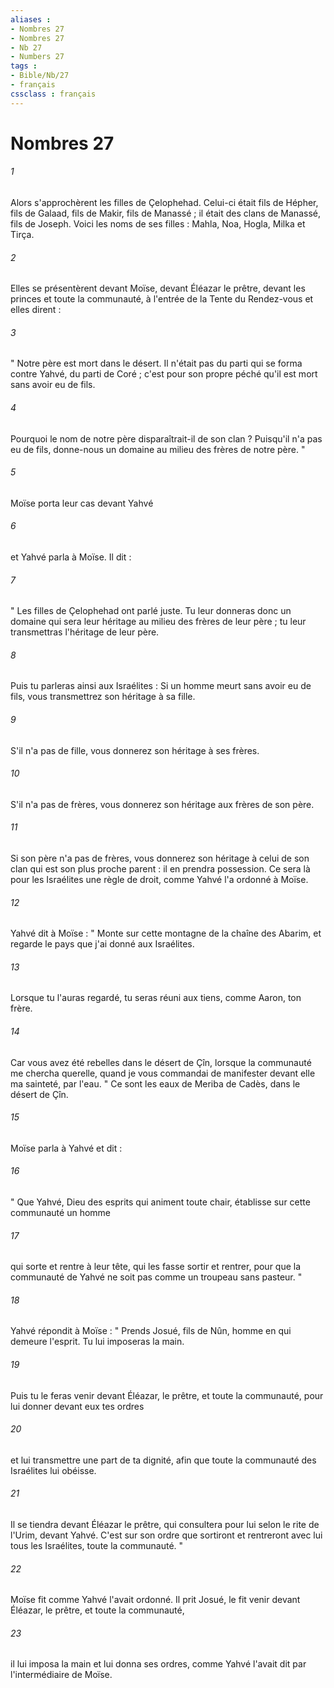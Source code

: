 ```yaml
---
aliases : 
- Nombres 27
- Nombres 27
- Nb 27
- Numbers 27
tags : 
- Bible/Nb/27
- français
cssclass : français
---
```


# Nombres 27

###### 1
Alors s'approchèrent les filles de Çelophehad. Celui-ci était fils de Hépher, fils de Galaad, fils de Makir, fils de Manassé ; il était des clans de Manassé, fils de Joseph. Voici les noms de ses filles : Mahla, Noa, Hogla, Milka et Tirça. 
###### 2
Elles se présentèrent devant Moïse, devant Éléazar le prêtre, devant les princes et toute la communauté, à l'entrée de la Tente du Rendez-vous et elles dirent : 
###### 3
" Notre père est mort dans le désert. Il n'était pas du parti qui se forma contre Yahvé, du parti de Coré ; c'est pour son propre péché qu'il est mort sans avoir eu de fils. 
###### 4
Pourquoi le nom de notre père disparaîtrait-il de son clan ? Puisqu'il n'a pas eu de fils, donne-nous un domaine au milieu des frères de notre père. "
###### 5
Moïse porta leur cas devant Yahvé 
###### 6
et Yahvé parla à Moïse. Il dit : 
###### 7
" Les filles de Çelophehad ont parlé juste. Tu leur donneras donc un domaine qui sera leur héritage au milieu des frères de leur père ; tu leur transmettras l'héritage de leur père. 
###### 8
Puis tu parleras ainsi aux Israélites : Si un homme meurt sans avoir eu de fils, vous transmettrez son héritage à sa fille. 
###### 9
S'il n'a pas de fille, vous donnerez son héritage à ses frères. 
###### 10
S'il n'a pas de frères, vous donnerez son héritage aux frères de son père. 
###### 11
Si son père n'a pas de frères, vous donnerez son héritage à celui de son clan qui est son plus proche parent : il en prendra possession. Ce sera là pour les Israélites une règle de droit, comme Yahvé l'a ordonné à Moïse. 
###### 12
Yahvé dit à Moïse : " Monte sur cette montagne de la chaîne des Abarim, et regarde le pays que j'ai donné aux Israélites. 
###### 13
Lorsque tu l'auras regardé, tu seras réuni aux tiens, comme Aaron, ton frère. 
###### 14
Car vous avez été rebelles dans le désert de Çîn, lorsque la communauté me chercha querelle, quand je vous commandai de manifester devant elle ma sainteté, par l'eau. " Ce sont les eaux de Meriba de Cadès, dans le désert de Çîn. 
###### 15
Moïse parla à Yahvé et dit : 
###### 16
" Que Yahvé, Dieu des esprits qui animent toute chair, établisse sur cette communauté un homme 
###### 17
qui sorte et rentre à leur tête, qui les fasse sortir et rentrer, pour que la communauté de Yahvé ne soit pas comme un troupeau sans pasteur. " 
###### 18
Yahvé répondit à Moïse : " Prends Josué, fils de Nûn, homme en qui demeure l'esprit. Tu lui imposeras la main. 
###### 19
Puis tu le feras venir devant Éléazar, le prêtre, et toute la communauté, pour lui donner devant eux tes ordres 
###### 20
et lui transmettre une part de ta dignité, afin que toute la communauté des Israélites lui obéisse. 
###### 21
Il se tiendra devant Éléazar le prêtre, qui consultera pour lui selon le rite de l'Urim, devant Yahvé. C'est sur son ordre que sortiront et rentreront avec lui tous les Israélites, toute la communauté. "
###### 22
Moïse fit comme Yahvé l'avait ordonné. Il prit Josué, le fit venir devant Éléazar, le prêtre, et toute la communauté, 
###### 23
il lui imposa la main et lui donna ses ordres, comme Yahvé l'avait dit par l'intermédiaire de Moïse. 
